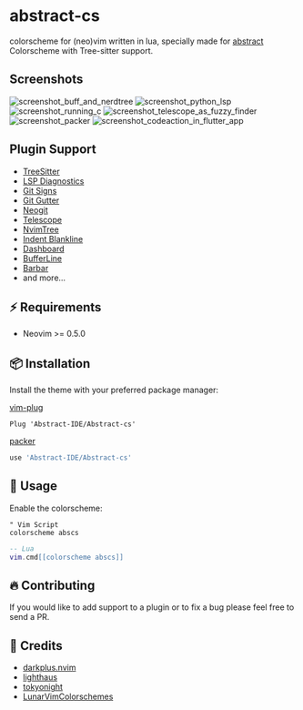 # abstract-cs

colorscheme for (neo)vim written in lua, specially made for [abstract](github.com/abstract-IDE/abstract-cs) Colorscheme with Tree-sitter support.

## Screenshots
   ![screenshot_buff_and_nerdtree](https://user-images.githubusercontent.com/41078534/177386049-93fc7a75-2f23-4d53-92a3-9ce8999283bf.png)
   ![screenshot_python_lsp](https://user-images.githubusercontent.com/41078534/177386239-f77ea88e-a934-4979-8806-017f39225e9d.png)
   ![screenshot_running_c](https://user-images.githubusercontent.com/41078534/177386287-53ea37a3-6349-40f6-b0f3-fcb5942fdb8f.png)
   ![screenshot_telescope_as_fuzzy_finder](https://user-images.githubusercontent.com/41078534/177386330-4863acdb-9c66-4f68-9b6a-96f379becf05.png)
   ![screenshot_packer](https://user-images.githubusercontent.com/41078534/177386379-955c7ddf-8750-4497-8e94-1d4fde28d6da.png)
   ![screenshot_codeaction_in_flutter_app](https://user-images.githubusercontent.com/41078534/177386497-bb984c56-9bf2-40e5-a9df-88f87767feb0.png)


## Plugin Support

- [TreeSitter](https://github.com/nvim-treesitter/nvim-treesitter)
- [LSP Diagnostics](https://neovim.io/doc/user/lsp.html)
- [Git Signs](https://github.com/lewis6991/gitsigns.nvim)
- [Git Gutter](https://github.com/airblade/vim-gitgutter)
- [Neogit](https://github.com/TimUntersberger/neogit)
- [Telescope](https://github.com/nvim-telescope/telescope.nvim)
- [NvimTree](https://github.com/kyazdani42/nvim-tree.lua)
- [Indent Blankline](https://github.com/lukas-reineke/indent-blankline.nvim)
- [Dashboard](https://github.com/glepnir/dashboard-nvim)
- [BufferLine](https://github.com/akinsho/nvim-bufferline.lua)
- [Barbar](https://github.com/romgrk/barbar.nvim)
- and more...

## ⚡️ Requirements

- Neovim >= 0.5.0

## 📦 Installation

Install the theme with your preferred package manager:

[vim-plug](https://github.com/junegunn/vim-plug)

```vim
Plug 'Abstract-IDE/Abstract-cs'
```

[packer](https://github.com/wbthomason/packer.nvim)

```lua
use 'Abstract-IDE/Abstract-cs'
```

## 🚀 Usage

Enable the colorscheme:

```vim
" Vim Script
colorscheme abscs
```

```lua
-- Lua
vim.cmd[[colorscheme abscs]]
```

## 🔥 Contributing

If you would like to add support to a plugin or to fix a bug please feel free to send a PR.

## 💐 Credits
- [darkplus.nvim](https://github.com/martinsione/darkplus.nvim)
- [lighthaus](https://github.com/lighthaus-theme/vim)
- [tokyonight](https://github.com/folke/tokyonight.nvim)
- [LunarVimColorschemes](https://github.com/LunarVim/Colorschemes)

